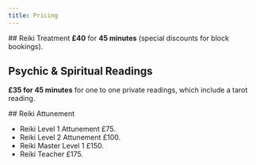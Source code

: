 ```yaml
---
title: Pricing
---
```


## Reiki Treatment
**£40** for **45 minutes** (special discounts for block bookings).

## Psychic & Spiritual Readings

**£35 for 45 minutes** for one to one private readings, which include a tarot reading.

## Reiki Attunement

- Reiki Level 1 Attunement £75.
- Reiki Level 2 Attunement £100.
- Reiki Master Level 1 £150.
- Reiki Teacher £175.
